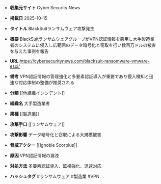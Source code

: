 - **収集元サイト**
Cyber Security News

- **掲載日**
2025-10-15

- **タイトル**
BlackSuitランサムウェア攻撃発生

- **概要**
BlackSuitランサムウェアグループがVPN認証情報を悪用し大手製造業者のシステムに侵入し広範囲のデータ暗号化と窃取を行い数百万ドルの被害を与えた事例を報告

- **URL**
https://cybersecuritynews.com/blacksuit-ransomware-vmware-esxi/

- **備考**
VPN認証情報の管理強化と多要素認証導入が重要であり侵入検知と迅速な対応体制の整備が推奨される

- **分類**
[[他組織インシデント]]

- **組織名**
大手製造業者

- **業種**
[[製造業]]

- **攻撃手口**
[[ランサムウェア]]

- **攻撃影響**
データ暗号化と窃取による大規模被害

- **脅威アクター**
[[Ignoble Scorpius]]

- **原因**
VPN認証情報の漏洩

- **対処方法**
多要素認証導入、監視強化、迅速対応

- **ハッシュタグ**
#ランサムウェア #製造業 #VPN
